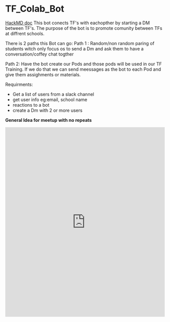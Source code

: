 # TF_Colab_Bot
[HackMD doc](https://hackmd.io/j8FV3tJtTAisG3tzhdmZcg)
This bot conects TF's with eachopther by starting a DM between TF's. The purpose of the bot is to promote comunity between TFs at diffrent schools. 

There is 2 paths this Bot can go:
Path 1 :
Random/non random paring of students witch only focus os to send a Dm and ask them to have a conversation/coffey chat togther 

Path 2: 
Have the bot create our Pods and those pods will be used in our TF Training. 
If we do that we can send meessages as the bot to each Pod and give them assighments or materials. 

Requirments:
- Get a list of users from a slack channel 
- get user info eg:email, school name
- reactions to a bot 
- create a Dm with 2 or more users 

**General Idea for meetup with no repeats**

<iframe height="600px" width="100%" src="https://replit.com/@membriux/meetOnce?lite=true" scrolling="no" frameborder="no" allowtransparency="true" allowfullscreen="true" sandbox="allow-forms allow-pointer-lock allow-popups allow-same-origin allow-scripts allow-modals"></iframe>
